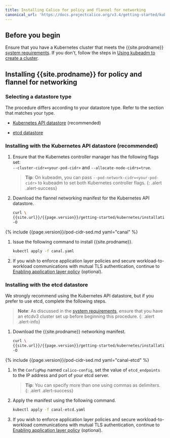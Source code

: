 ```yaml
---
title: Installing Calico for policy and flannel for networking
canonical_url: 'https://docs.projectcalico.org/v3.4/getting-started/kubernetes/installation/flannel'
---
```


## Before you begin

Ensure that you have a Kubernetes cluster that meets the
{{site.prodname}} [system requirements](../requirements). If you don't,
follow the steps in [Using kubeadm to create a cluster](http://kubernetes.io/docs/getting-started-guides/kubeadm/).

## Installing {{site.prodname}} for policy and flannel for networking

### Selecting a datastore type

The procedure differs according to your datastore type. Refer to the
section that matches your type.

- [Kubernetes API datastore](#installing-with-the-kubernetes-api-datastore-recommended) (recommended)

- [etcd datastore](#installing-with-the-etcd-datastore)

### Installing with the Kubernetes API datastore (recommended)

1. Ensure that the Kubernetes controller manager has the following flags
   set: <br>
   `--cluster-cidr=<your-pod-cidr>` and `--allocate-node-cidrs=true`.

   > **Tip**: On kubeadm, you can pass `--pod-network-cidr=<your-pod-cidr>`
   > to kubeadm to set both Kubernetes controller flags.
   {: .alert .alert-success}

1. Download the flannel networking manifest for the Kubernetes API datastore.

   ```bash
   curl \
   {{site.url}}/{{page.version}}/getting-started/kubernetes/installation/hosted/canal/canal.yaml \
   -O
   ```

{% include {{page.version}}/pod-cidr-sed.md yaml="canal" %}

1. Issue the following command to install {{site.prodname}}.

   ```bash
   kubectl apply -f canal.yaml
   ```

1. If you wish to enforce application layer policies and secure workload-to-workload
   communications with mutual TLS authentication, continue to [Enabling application layer policy](app-layer-policy) (optional).

### Installing with the etcd datastore

We strongly recommend using the Kubernetes API datastore, but if you prefer to use
etcd, complete the following steps.

> **Note**: As discussed in the [system requirements](../requirements#keyvalue-store), ensure that you have an etcdv3 cluster
> set up before beginning this procedure.
{: .alert .alert-info}

1. Download the {{site.prodname}} networking manifest.

   ```bash
   curl \
   {{site.url}}/{{page.version}}/getting-started/kubernetes/installation/hosted/canal/canal-etcd.yaml \
   -O
   ```

{% include {{page.version}}/pod-cidr-sed.md yaml="canal-etcd" %}

1. In the `ConfigMap` named `calico-config`, set the value of
   `etcd_endpoints` to the IP address and port of your etcd server.

   > **Tip**: You can specify more than one using commas as delimiters.
   {: .alert .alert-success}

1. Apply the manifest using the following command.

   ```bash
   kubectl apply -f canal-etcd.yaml
   ```

1. If you wish to enforce application layer policies and secure workload-to-workload
   communications with mutual TLS authentication, continue to [Enabling application layer policy](app-layer-policy) (optional).
